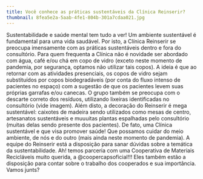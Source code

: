 ```yaml
---
title: Você conhece as práticas sustentáveis da Clínica Reinserir?
thumbnail: 8fea5e2a-5aab-4fe1-804b-301a7cdaa021.jpg
---
```

<!--StartFragment-->

Sustentabilidade e saúde mental tem tudo a ver! Um ambiente sustentável é fundamental para uma vida saudável. Por isto, a Clínica Reinserir se preocupa imensamente com as práticas sustentáveis dentro e fora do consultório. Para quem frequenta a Clínica não é novidade ser abordado com água, café e/ou chá em copo de vidro (exceto neste momento de pandemia, por segurança, optamos não utilizar tais copos). A ideia é que ao retornar com as atividades presenciais, os copos de vidro sejam substituídos por copos biodegradáveis (por conta do fluxo intenso de pacientes no espaço) com a sugestão de que os pacientes levem suas próprias garrafas e/ou canecas. O grupo também se preocupa com o descarte correto dos resíduos, utilizando lixeiras identificadas no consultório (vide imagem). Além disto, a decoração do Reinserir é mega sustentável: caixotes de madeira sendo utilizados como mesas de centro, artesanatos sustentáveis e muuuitas plantas espalhadas pelo consultório (muitas delas sendo presente dos pacientes). De fato, uma Clínica sustentável e que visa promover saúde! Que possamos cuidar do meio ambiente, de nós e do outro (mais ainda neste momento de pandemia). A equipe do Reinserir está a disposição para sanar dúvidas sobre a temática da sustentabilidade. Ah! temos parceria com uma Cooperativa de Materiais Recicláveis muito querida, a @coopercapsoficial!!! Eles também estão a disposição para contar sobre o trabalho dos cooperados e sua importância. Vamos junts?

<!--EndFragment-->